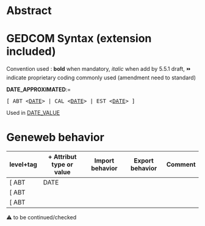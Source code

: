 ﻿# Abstract

# GEDCOM Syntax (extension included)
Convention used : **bold** when mandatory, _italic_ when add by 5.5.1 draft, &#x23E9; indicate proprietary coding commonly used (amendment need to standard)<br />

**DATE_APPROXIMATED**:=
<pre>
[ ABT &lt;<a href=Ged.DATE.md>DATE</a>&gt; | CAL &lt;<a href=Ged.DATE.md>DATE</a>&gt; | EST &lt;<a href=Ged.DATE.md>DATE</a>&gt; ]
</pre>
Used in <a href=Ged.DATE_VALUE.md>DATE_VALUE</a><br />

# Geneweb behavior

level+tag  | + Attribut type or value | Import behavior | Export behavior  | Comment 
---------- | ------------- | :---------------: | :-----------------:| -----------
[ ABT | DATE | | |
[ ABT | <DATE> | | |
[ ABT | <DATE> | | |

:warning: to be continued/checked

